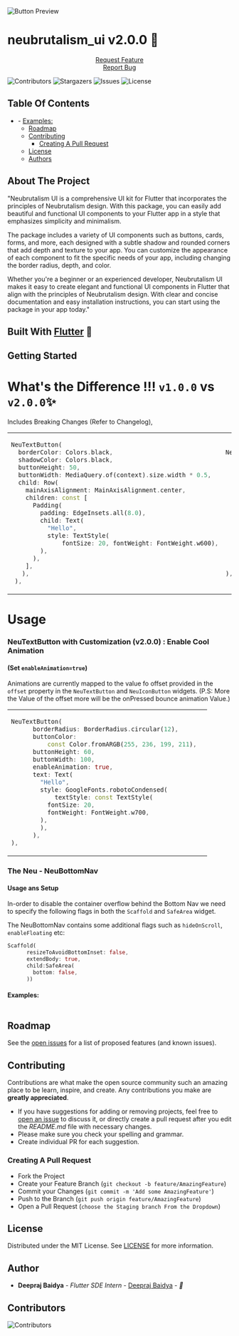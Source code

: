 <img src="https://user-images.githubusercontent.com/63138398/225706659-4fa396f3-fc8a-4cdc-bbd4-3600b323db97.svg" alt="Button Preview" > 

  <h1 align="left">neubrutalism_ui v2.0.0 🥳</h1>
<p align="center">
<a href="https://github.com/deepraj02/neubrutalism_ui/issues">Request Feature</a>
<br>
<a href="https://github.com/deepraj02/neubrutalism_ui/issues">Report Bug</a>
</p>

![Contributors](https://img.shields.io/github/contributors/deepraj02/neubrutalism_ui?color=dark-green) ![Stargazers](https://img.shields.io/github/stars/deepraj02/neubrutalism_ui?style=social) ![Issues](https://img.shields.io/github/issues/deepraj02/neubrutalism_ui) ![License](https://img.shields.io/github/license/deepraj02/neubrutalism_ui) 

## Table Of Contents

- [](#)
      - [Examples:](#examples)
  - [Roadmap](#roadmap)
  - [Contributing](#contributing)
    - [Creating A Pull Request](#creating-a-pull-request)
  - [License](#license)
  - [Authors](#authors)

## About The Project

"Neubrutalism UI is a comprehensive UI kit for Flutter that incorporates the principles of Neubrutalism design. With this package, you can easily add beautiful and functional UI components to your Flutter app in a style that emphasizes simplicity and minimalism.

The package includes a variety of UI components such as buttons, cards, forms, and more, each designed with a subtle shadow and rounded corners that add depth and texture to your app. You can customize the appearance of each component to fit the specific needs of your app, including changing the border radius, depth, and color.

Whether you're a beginner or an experienced developer, Neubrutalism UI makes it easy to create elegant and functional UI components in Flutter that align with the principles of Neubrutalism design. With clear and concise documentation and easy installation instructions, you can start using the package in your app today."

## Built With [Flutter](https://flutter.dev/) 💙

## Getting Started
<!-- Whats the differnect v1.0.0 vs 2.0.0 -->

<!-- TODO: Replace v 0.2.0 with this.
v2.0.0 
NeuTextButton(
                  text: const Text(
                    "Hello ",
                    style: TextStyle(
                      fontSize: 40,
                    ),
                  ),

1 . Replaced Widget `child` with `text` (Text) {Breaking Change}.

1. Fixed the Initial UI of the Widget. (Predefined some properties which  are customizeable).

 -->
# What's the Difference !!! `v1.0.0` vs `v2.0.0`✨

Includes Breaking Changes (Refer to Changelog),

<table>
<tr>
<td>

```dart
NeuTextButton(
  borderColor: Colors.black,
  shadowColor: Colors.black,
  buttonHeight: 50,
  buttonWidth: MediaQuery.of(context).size.width * 0.5,
  child: Row(
    mainAxisAlignment: MainAxisAlignment.center,
    children: const [
      Padding(
        padding: EdgeInsets.all(8.0),
        child: Text(
          "Hello",
          style: TextStyle(
              fontSize: 20, fontWeight: FontWeight.w600),
        ),
      ),
    ],
   ),
 ),
```
</td>
<td>

<!-- V 1.0.0 -->
```dart
NeuTextButton(
      borderRadius: BorderRadius.circular(12),
      buttonColor:
          const Color.fromARGB(255, 236, 199, 211),
      buttonHeight: 60,
      buttonWidth: 100,
      enableAnimation: true,
      text: Text(
        "Hello",
        style: GoogleFonts.robotoCondensed(
            textStyle: const TextStyle(
          fontSize: 20,
          fontWeight: FontWeight.w700,
        ),
        ),
      ),
),
```
</td>
</tr>
</table>

# Usage

### NeuTextButton with Customization (v2.0.0) : Enable Cool Animation
#### (Set `enableAnimation=true`)
Animations are currently mapped to the value fo offset provided in the `offset` property in the `NeuTextButton` and `NeuIconButton` widgets. 
(P.S: More the Value of the offset more will be the onPressed bounce animation Value.)
<table>
<tr>
<td>


```dart
NeuTextButton(
      borderRadius: BorderRadius.circular(12),
      buttonColor:
          const Color.fromARGB(255, 236, 199, 211),
      buttonHeight: 60,
      buttonWidth: 100,
      enableAnimation: true,
      text: Text(
        "Hello",
        style: GoogleFonts.robotoCondensed(
            textStyle: const TextStyle(
          fontSize: 20,
          fontWeight: FontWeight.w700,
        ),
        ),
      ),
),
```
</td>
<td>
<img  src="https://user-images.githubusercontent.com/63138398/265234887-341632d2-5b7c-4e09-b226-7982e4de86c6.gif"  alt="">
</td>
</tr>
</table>


### The Neu - NeuBottomNav 

#### Usage ans Setup

In-order to disable the container overflow behind the Bottom Nav we need to specify the following flags in both the `Scaffold` and `SafeArea` widget.

The NeuBottomNav contains some additional flags such as `hideOnScroll`, `enableFloating` etc:
```dart
Scaffold(
      resizeToAvoidBottomInset: false,
      extendBody: true,
      child:SafeArea(
        bottom: false,
      ))
```

#### Examples:

<img  src="https://user-images.githubusercontent.com/63138398/265235364-a0afb9b4-1bb7-437b-8cd1-795483e0d781.png"  alt="">

## Roadmap

See the [open issues](https://github.com/deepraj02/neubrutalism_ui/issues) for a list of proposed features (and known issues).

## Contributing

Contributions are what make the open source community such an amazing place to be learn, inspire, and create. Any contributions you make are **greatly appreciated**.
* If you have suggestions for adding or removing projects, feel free to [open an issue](https://github.com/deepraj02/neubrutalism_ui/issues/new) to discuss it, or directly create a pull request after you edit the *README.md* file with necessary changes.
* Please make sure you check your spelling and grammar.
* Create individual PR for each suggestion.


### Creating A Pull Request

- Fork the Project
- Create your Feature Branch (`git checkout -b feature/AmazingFeature`)
- Commit your Changes (`git commit -m 'Add some AmazingFeature'`)
- Push to the Branch (`git push origin feature/AmazingFeature`)
- Open a Pull Request (`choose the Staging branch From the Dropdown`)

## License

Distributed under the MIT License. See [LICENSE](https://github.com/deepraj02/neubrutalism_ui/blob/master/LICENSE.md) for more information.

## Author
* **Deepraj Baidya** - *Flutter SDE Intern* - [Deepraj Baidya](https://github.com/deepraj02) - *🤔*

## Contributors
![Contributors](https://contrib.rocks/image?repo=deepraj02/neubrutalism_ui)
